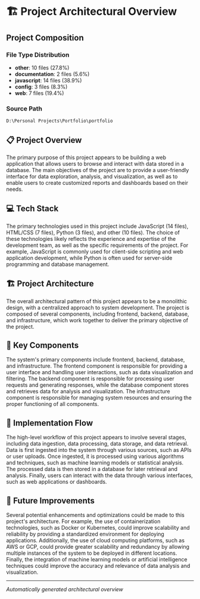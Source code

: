 # 🏗️ Project Architectural Overview

## Project Composition

### File Type Distribution
- **other**: 10 files (27.8%)
- **documentation**: 2 files (5.6%)
- **javascript**: 14 files (38.9%)
- **config**: 3 files (8.3%)
- **web**: 7 files (19.4%)

### Source Path
`D:\Personal Projects\Portfolio\portfolio`

## 📋 Project Overview
The primary purpose of this project appears to be building a web application that allows users to browse and interact with data stored in a database. The main objectives of the project are to provide a user-friendly interface for data exploration, analysis, and visualization, as well as to enable users to create customized reports and dashboards based on their needs.

## 💻 Tech Stack
The primary technologies used in this project include JavaScript (14 files), HTML/CSS (7 files), Python (3 files), and other (10 files). The choice of these technologies likely reflects the experience and expertise of the development team, as well as the specific requirements of the project. For example, JavaScript is commonly used for client-side scripting and web application development, while Python is often used for server-side programming and database management.

## 🏗️ Project Architecture
The overall architectural pattern of this project appears to be a monolithic design, with a centralized approach to system development. The project is composed of several components, including frontend, backend, database, and infrastructure, which work together to deliver the primary objective of the project.

## 🧩 Key Components
The system's primary components include frontend, backend, database, and infrastructure. The frontend component is responsible for providing a user interface and handling user interactions, such as data visualization and filtering. The backend component is responsible for processing user requests and generating responses, while the database component stores and retrieves data for analysis and visualization. The infrastructure component is responsible for managing system resources and ensuring the proper functioning of all components.

## 🔀 Implementation Flow
The high-level workflow of this project appears to involve several stages, including data ingestion, data processing, data storage, and data retrieval. Data is first ingested into the system through various sources, such as APIs or user uploads. Once ingested, it is processed using various algorithms and techniques, such as machine learning models or statistical analysis. The processed data is then stored in a database for later retrieval and analysis. Finally, users can interact with the data through various interfaces, such as web applications or dashboards.

## 🚀 Future Improvements
Several potential enhancements and optimizations could be made to this project's architecture. For example, the use of containerization technologies, such as Docker or Kubernetes, could improve scalability and reliability by providing a standardized environment for deploying applications. Additionally, the use of cloud computing platforms, such as AWS or GCP, could provide greater scalability and redundancy by allowing multiple instances of the system to be deployed in different locations. Finally, the integration of machine learning models or artificial intelligence techniques could improve the accuracy and relevance of data analysis and visualization.

---

*Automatically generated architectural overview*
